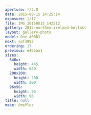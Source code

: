 ```yaml
---
aperture: f/2.0
date: 2015-08-15 14:25:14
exposure: 1/17
file: IMG_20150815_142512
gallery: 2015-northen-ireland-belfast
layout: gallery-photo
model: One A0001
next: aafd952
ordering: 17
previous: e465aa1
sizes:
  640w:
    height: 445
    width: 640
  200x200:
    height: 200
    width: 200
  96x96:
    height: 96
    width: 96
title: null
make: OnePlus
---
```


